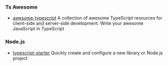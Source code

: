 ### Ts Awesome

* [awesome-typescript](https://github.com/dzharii/awesome-typescript) A collection of awesome TypeScript resources for client-side and server-side development. Write your awesome JavaScript in TypeScript





### Node.js

* [typescript-starter](https://github.com/bitjson/typescript-starter) Quickly create and configure a new library or Node.js project



